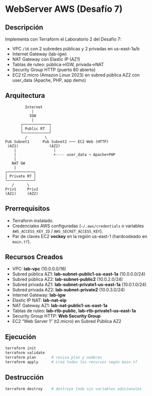 # WebServer AWS (Desafío 7)

## Descripción
Implementa con Terraform el Laboratorio 2 del Desafío 7:
- VPC `/16` con 2 subredes públicas y 2 privadas en us-east-1a/b
- Internet Gateway (lab-igw)
- NAT Gateway con Elastic IP (AZ1)
- Tablas de ruteo: pública→IGW, privada→NAT
- Security Group HTTP (puerto 80 abierto)
- EC2 t2.micro (Amazon Linux 2023) en subred pública AZ2 con user_data (Apache, PHP, app demo)

## Arquitectura
```text
         Internet
            |
           IGW
            |
       ┌────────────┐
       │ Public RT  │
       └────────────┘
         /        \
Pub Subnet1      Pub Subnet2 ─── EC2 Web (HTTP)
 (AZ1)              (AZ2)
    |                 |
    |                 +---- user_data → Apache+PHP
    |
   NAT GW
    |
┌────────────┐
│ Private RT │
└────────────┘
   /      \
Priv1     Priv2
(AZ1)     (AZ2)
```

## Prerrequisitos
- Terraform instalado.
- Credenciales AWS configuradas (`~/.aws/credentials` o variables `AWS_ACCESS_KEY_ID` / `AWS_SECRET_ACCESS_KEY`).
- Par de claves EC2 **vockey** en la región us-east-1 (hardcodeado en `main.tf`).

## Recursos Creados
- VPC: **lab-vpc** (10.0.0.0/16)  
- Subred pública AZ1: **lab-subnet-public1-us-east-1a** (10.0.0.0/24)  
- Subred pública AZ2: **lab-subnet-public2** (10.0.2.0/24)  
- Subred privada AZ1: **lab-subnet-private1-us-east-1a** (10.0.1.0/24)  
- Subred privada AZ2: **lab-subnet-private2** (10.0.3.0/24)  
- Internet Gateway: **lab-igw**  
- Elastic IP NAT: **lab-nat-eip**  
- NAT Gateway AZ1: **lab-nat-public1-us-east-1a**  
- Tablas de ruteo: **lab-rtb-public**, **lab-rtb-private1-us-east-1a**  
- Security Group HTTP: **Web Security Group**  
- EC2 “Web Server 1” (t2.micro) en Subred Pública AZ2  

## Ejecución
```bash
terraform init
terraform validate
terraform plan       # revisa plan y nombres 
terraform apply      # crea todos los recursos según main.tf
```

## Destrucción
```bash
terraform destroy    # destruye todo sin variables adicionales
```


